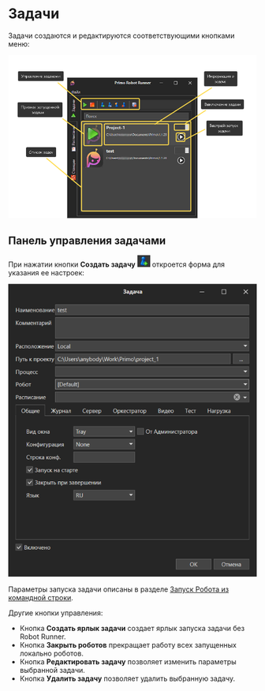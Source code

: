 # Задачи

Задачи создаются и редактируются соответствующими кнопками меню:

![](<../../.gitbook/assets/runner-tasks-2.png>)

## Панель управления задачами

При нажатии кнопки **Создать задачу** ![](<../../.gitbook/assets/Раннер. Создать задачу.png>) откроется форма для указания ее настроек:

![](<../../.gitbook/assets/Создание задачи.png>)

Параметры запуска задачи описаны в разделе [Запуск Робота из командной строки](https://docs.primo-rpa.ru/primo-rpa/primo-robot/launch-command).

Другие кнопки управления:
* Кнопка **Создать ярлык задачи** создает ярлык запуска задачи без Robot Runner.
* Кнопка **Закрыть роботов** прекращает работу всех запущенных локально роботов.
* Кнопка **Редактировать задачу** позволяет изменить параметры выбранной задачи.
* Кнопка **Удалить задачу** позволяет удалить выбранную задачу.

